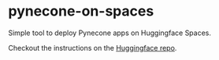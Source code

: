 # pynecone-on-spaces

Simple tool to deploy Pynecone apps on Huggingface Spaces.

Checkout the instructions on the [Huggingface repo](https://huggingface.co/spaces/Wauplin/pynecone-on-spaces-template).

